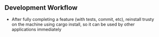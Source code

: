 ## Development Workflow

- After fully completing a feature (with tests, commit, etc), reinstall trusty on the machine using cargo install, so it can be used by other applications immediately